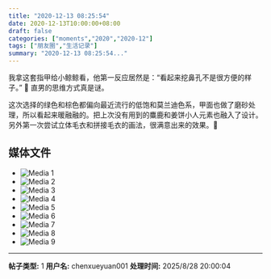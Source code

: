 ```yaml
---
title: "2020-12-13 08:25:54"
date: 2020-12-13T10:00:00+08:00
draft: false
categories: ["moments","2020","2020-12"]
tags: ["朋友圈","生活记录"]
summary: "2020-12-13 08:25:54..."
---
```


我拿这套指甲给小鲸鲸看，他第一反应居然是：“看起来挖鼻孔不是很方便的样子。” 🤣 直男的思维方式真是谜。

这次选择的绿色和棕色都偏向最近流行的低饱和莫兰迪色系，甲面也做了磨砂处理，所以看起来暖融融的。把上次没有用到的麋鹿和姜饼小人元素也融入了设计。另外第一次尝试立体毛衣和拼接毛衣的画法，很满意出来的效果。🥳

## 媒体文件

- ![Media 1](/Moments/photos/2020-12-13/202012130825540.jpg)
- ![Media 2](/Moments/photos/2020-12-13/202012130825541.jpg)
- ![Media 3](/Moments/photos/2020-12-13/202012130825542.jpg)
- ![Media 4](/Moments/photos/2020-12-13/202012130825543.jpg)
- ![Media 5](/Moments/photos/2020-12-13/202012130825544.jpg)
- ![Media 6](/Moments/photos/2020-12-13/202012130825545.jpg)
- ![Media 7](/Moments/photos/2020-12-13/202012130825546.jpg)
- ![Media 8](/Moments/photos/2020-12-13/202012130825547.jpg)
- ![Media 9](/Moments/photos/2020-12-13/202012130825548.jpg)

---

**帖子类型:** 1
**用户名:** chenxueyuan001
**处理时间:** 2025/8/28 20:00:04